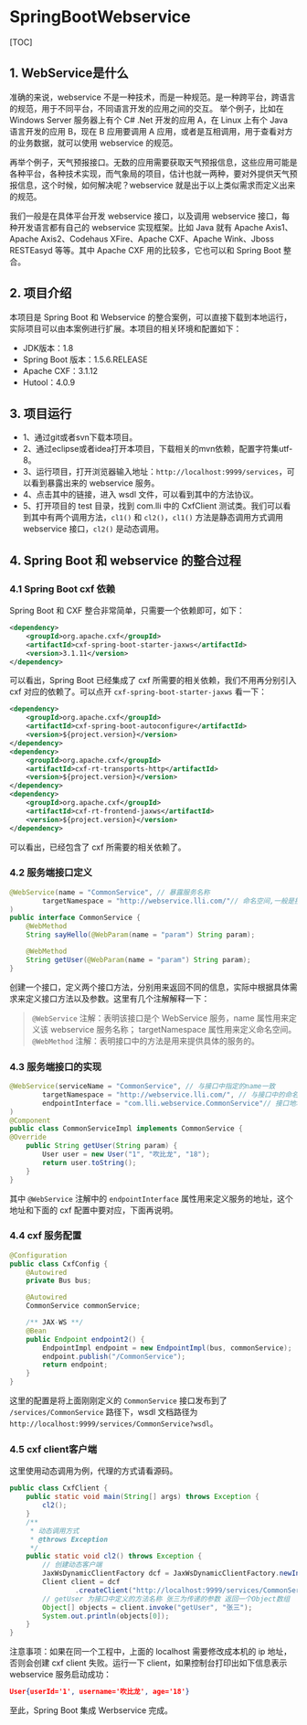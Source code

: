 # SpringBootWebservice

[TOC]

## 1. WebService是什么

准确的来说，webservice 不是一种技术，而是一种规范。是一种跨平台，跨语言的规范，用于不同平台，不同语言开发的应用之间的交互。 举个例子，比如在 Windows Server 服务器上有个 C# .Net 开发的应用 A，在 Linux 上有个 Java 语言开发的应用 B，现在 B 应用要调用 A 应用，或者是互相调用，用于查看对方的业务数据，就可以使用 webservice 的规范。   

再举个例子，天气预报接口。无数的应用需要获取天气预报信息，这些应用可能是各种平台，各种技术实现，而气象局的项目，估计也就一两种，要对外提供天气预报信息，这个时候，如何解决呢？webservice 就是出于以上类似需求而定义出来的规范。   

我们一般是在具体平台开发 webservice 接口，以及调用 webservice 接口，每种开发语言都有自己的 webservice 实现框架。比如 Java 就有 Apache Axis1、Apache Axis2、Codehaus XFire、Apache CXF、Apache Wink、Jboss RESTEasyd 等等。其中 Apache CXF 用的比较多，它也可以和 Spring Boot 整合。

## 2. 项目介绍

本项目是 Spring Boot 和 Webservice 的整合案例，可以直接下载到本地运行，实际项目可以由本案例进行扩展。本项目的相关环境和配置如下：

* JDK版本：1.8
* Spring Boot 版本：1.5.6.RELEASE
* Apache CXF：3.1.12
* Hutool：4.0.9

## 3. 项目运行

* 1、通过git或者svn下载本项目。  
* 2、通过eclipse或者idea打开本项目，下载相关的mvn依赖，配置字符集utf-8。  
* 3、运行项目，打开浏览器输入地址：`http://localhost:9999/services`，可以看到暴露出来的 webservice 服务。  
* 4、点击其中的链接，进入 wsdl 文件，可以看到其中的方法协议。  
* 5、打开项目的 test 目录，找到 com.lli 中的 CxfClient 测试类。我们可以看到其中有两个调用方法，`cl1()` 和 `cl2()`，`cl1()` 方法是静态调用方式调用 webservice 接口，`cl2()` 是动态调用。 


## 4. Spring Boot 和 webservice 的整合过程

### 4.1 Spring Boot cxf 依赖

Spring Boot 和 CXF 整合非常简单，只需要一个依赖即可，如下：
```xml
<dependency>
    <groupId>org.apache.cxf</groupId>
    <artifactId>cxf-spring-boot-starter-jaxws</artifactId>
    <version>3.1.11</version>
</dependency>
```
可以看出，Spring Boot 已经集成了 cxf 所需要的相关依赖，我们不用再分别引入 cxf 对应的依赖了。可以点开 `cxf-spring-boot-starter-jaxws` 看一下：

```xml
<dependency>
    <groupId>org.apache.cxf</groupId>
    <artifactId>cxf-spring-boot-autoconfigure</artifactId>
    <version>${project.version}</version>
</dependency>
<dependency>
    <groupId>org.apache.cxf</groupId>
    <artifactId>cxf-rt-transports-http</artifactId>
    <version>${project.version}</version>
</dependency>
<dependency>
    <groupId>org.apache.cxf</groupId>
    <artifactId>cxf-rt-frontend-jaxws</artifactId>
    <version>${project.version}</version>
</dependency>
```
可以看出，已经包含了 cxf 所需要的相关依赖了。

### 4.2 服务端接口定义

```java
@WebService(name = "CommonService", // 暴露服务名称
        targetNamespace = "http://webservice.lli.com/"// 命名空间,一般是接口的包名倒序
)
public interface CommonService {
    @WebMethod
    String sayHello(@WebParam(name = "param") String param);

    @WebMethod
    String getUser(@WebParam(name = "param") String param);
}
```
创建一个接口，定义两个接口方法，分别用来返回不同的信息，实际中根据具体需求来定义接口方法以及参数。这里有几个注解解释一下：
> `@WebService` 注解：表明该接口是个 WebService 服务，name 属性用来定义该 webservice 服务名称； targetNamespace 属性用来定义命名空间。  
> `@WebMethod` 注解：表明接口中的方法是用来提供具体的服务的。

### 4.3 服务端接口的实现

```java
@WebService(serviceName = "CommonService", // 与接口中指定的name一致
        targetNamespace = "http://webservice.lli.com/", // 与接口中的命名空间一致,一般是接口的包名倒
        endpointInterface = "com.lli.webservice.CommonService"// 接口地址
)
@Component
public class CommonServiceImpl implements CommonService {
@Override
    public String getUser(String param) {
        User user = new User("1", "吹比龙", "18");
        return user.toString();
    }
}
```
其中 `@WebService` 注解中的 `endpointInterface` 属性用来定义服务的地址，这个地址和下面的 cxf 配置中要对应，下面再说明。

### 4.4 cxf 服务配置

```java
@Configuration
public class CxfConfig {
    @Autowired
    private Bus bus;

    @Autowired
    CommonService commonService;

    /** JAX-WS **/
    @Bean
    public Endpoint endpoint2() {
        EndpointImpl endpoint = new EndpointImpl(bus, commonService);
        endpoint.publish("/CommonService");
        return endpoint;
    }
}
```
这里的配置是将上面刚刚定义的 `CommonService` 接口发布到了 `/services/CommonService` 路径下，wsdl 文档路径为 `http://localhost:9999/services/CommonService?wsdl`。

### 4.5 cxf client客户端

这里使用动态调用为例，代理的方式请看源码。
```java
public class CxfClient {
    public static void main(String[] args) throws Exception {
        cl2();
    }
    /**
     * 动态调用方式
     * @throws Exception
     */
    public static void cl2() throws Exception {
        // 创建动态客户端
        JaxWsDynamicClientFactory dcf = JaxWsDynamicClientFactory.newInstance();
        Client client = dcf
                .createClient("http://localhost:9999/services/CommonService?wsdl");
        // getUser 为接口中定义的方法名称 张三为传递的参数 返回一个Object数组
        Object[] objects = client.invoke("getUser", "张三");
        System.out.println(objects[0]);
    }
}
```
注意事项：如果在同一个工程中，上面的 localhost 需要修改成本机的 ip 地址，否则会创建 cxf client 失败。运行一下 client，如果控制台打印出如下信息表示 webservice 服务启动成功：
```json
User{userId='1', username='吹比龙', age='18'}
```
至此，Spring Boot 集成 Werbservice 完成。









